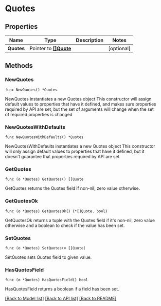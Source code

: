 # Quotes

## Properties

Name | Type | Description | Notes
------------ | ------------- | ------------- | -------------
**Quotes** | Pointer to [**[]Quote**](Quote.md) |  | [optional] 

## Methods

### NewQuotes

`func NewQuotes() *Quotes`

NewQuotes instantiates a new Quotes object
This constructor will assign default values to properties that have it defined,
and makes sure properties required by API are set, but the set of arguments
will change when the set of required properties is changed

### NewQuotesWithDefaults

`func NewQuotesWithDefaults() *Quotes`

NewQuotesWithDefaults instantiates a new Quotes object
This constructor will only assign default values to properties that have it defined,
but it doesn't guarantee that properties required by API are set

### GetQuotes

`func (o *Quotes) GetQuotes() []Quote`

GetQuotes returns the Quotes field if non-nil, zero value otherwise.

### GetQuotesOk

`func (o *Quotes) GetQuotesOk() (*[]Quote, bool)`

GetQuotesOk returns a tuple with the Quotes field if it's non-nil, zero value otherwise
and a boolean to check if the value has been set.

### SetQuotes

`func (o *Quotes) SetQuotes(v []Quote)`

SetQuotes sets Quotes field to given value.

### HasQuotesField

`func (o *Quotes) HasQuotesField() bool`

HasQuotesField returns a boolean if a field has been set.


[[Back to Model list]](../README.md#documentation-for-models) [[Back to API list]](../README.md#documentation-for-api-endpoints) [[Back to README]](../README.md)


